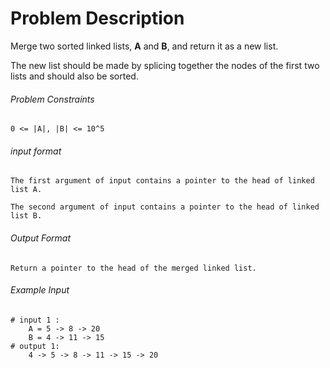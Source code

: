 # Problem Description

Merge two sorted linked lists, **A** and **B**, and return it as a new list.

The new list should be made by splicing together the nodes of the first two lists and should also be sorted.

###### Problem Constraints

```
0 <= |A|, |B| <= 10^5
```

###### input format

``` 
The first argument of input contains a pointer to the head of linked list A.

The second argument of input contains a pointer to the head of linked list B.
```

###### Output Format

```
Return a pointer to the head of the merged linked list.
```

###### Example Input

```
# input 1 : 
    A = 5 -> 8 -> 20
    B = 4 -> 11 -> 15 
# output 1: 
    4 -> 5 -> 8 -> 11 -> 15 -> 20 
```
